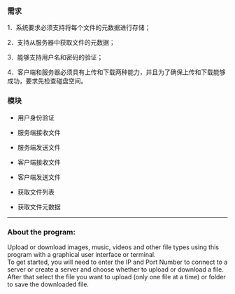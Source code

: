 



### 需求

1．系统要求必须支持将每个文件的元数据进行存储；

2．支持从服务器中获取文件的元数据；

3．能够支持用户名和密码的验证；

4．客户端和服务器必须具有上传和下载两种能力，并且为了确保上传和下载能够成功，要求先检查碰盘空间。

### 模块

* 用户身份验证

* 服务端接收文件

* 服务端发送文件

* 客户端接收文件

* 客户端发送文件

* 获取文件列表

* 获取文件元数据



---

### About the program:

Upload or download images, music, videos and other file types using this program with a graphical user interface or terminal. <br />
To get started, you will need to enter the IP and Port Number to connect to a server or create a server and choose whether to upload or download a file. After that select the file you want to upload (only one file at a time) or folder to save the downloaded file.

